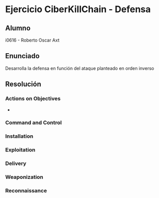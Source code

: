 # Ejercicio CiberKillChain - Defensa

## Alumno

i0616 - Roberto Oscar Axt

## Enunciado

Desarrolla la defensa en función del ataque planteado en orden inverso

## Resolución

### Actions on Objectives

- 


### Command and Control


### Installation


### Exploitation


### Delivery


### Weaponization


### Reconnaissance
